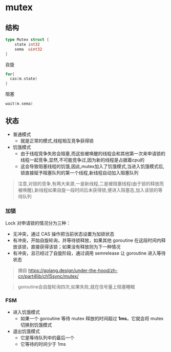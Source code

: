 # mutex
## 结构
```go
type Mutex struct {
    state int32
    sema  uint32
}
```
自旋
```go
for{
  cas(m.state)
}
```
阻塞
```go
wait(m.sema)
```
## 状态
- 普通模式
  - 就是正常的模式,线程相互竞争获得锁
- 饥饿模式
  - 由于线程竞争失败会阻塞,而这些被唤醒的线程会和其他第一次来申请锁的线程一起竞争,显然,不可能竞争过,因为新的线程是占据着cpu的
  - 这会导致阻塞线程的饥饿,因此,mutex加入了饥饿模式,当进入饥饿模式后,锁直接赋予阻塞队列的第一个线程,新线程自动加入阻塞队列

> 注意,对锁的竞争,有两大来源,一是新线程,二是被阻塞线程(由于锁的释放而被唤醒),新线程如果自旋一段时间后未获得锁,便进入阻塞态,加入该锁的等待队列

### 加锁
Lock 对申请锁的情况分为三种：
- 无冲突，通过 CAS 操作把当前状态设置为加锁状态
- 有冲突，开始自旋轮询，并等待锁释放，如果其他 goroutine 在这段时间内释放该锁，直接获得该锁；如果没有释放则为下一种情况
- 有冲突，且已经过了自旋阶段，通过调用 semrelease 让 goroutine 进入等待状态
> 摘自 https://golang.design/under-the-hood/zh-cn/part4lib/ch15sync/mutex/

> goroutine会自旋轮询四次,如果失败,就在信号量上阻塞睡眠

### FSM
- 进入饥饿模式
  - 如果一个 goroutine 等待 mutex 释放的时间超过 __1ms__，它就会将 mutex 切换到饥饿模式
- 退出饥饿模式
  - 它是等待队列中的最后一个
  - 它等待的时间少于 1ms